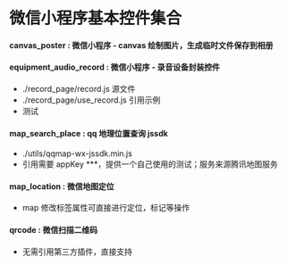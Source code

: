 # 微信小程序基本控件集合

#### canvas_poster : 微信小程序 - canvas 绘制图片，生成临时文件保存到相册

#### equipment_audio_record : 微信小程序 - 录音设备封装控件

- ./record_page/record.js 源文件
- ./record_page/use_record.js 引用示例
- 测试

#### map_search_place : qq 地理位置查询 jssdk

- ./utils/qqmap-wx-jssdk.min.js
- 引用需要 appKey ***，提供一个自己使用的测试；服务来源腾讯地图服务

#### map_location : 微信地图定位

- map 修改标签属性可直接进行定位，标记等操作

#### qrcode : 微信扫描二维码

- 无需引用第三方插件，直接支持